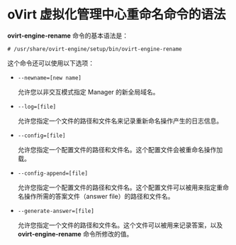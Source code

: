 # oVirt 虚拟化管理中心重命名命令的语法

**ovirt-engine-rename** 命令的基本语法是：

```# /usr/share/ovirt-engine/setup/bin/ovirt-engine-rename```

 这个命令还可以使用以下选项：

- ```--newname=[new name]```

   允许您以非交互模式指定 Manager 的新全局域名。

- ```--log=[file]```

   允许您指定一个文件的路径和文件名来记录重新命名操作产生的日志信息。

- ```--config=[file]```

     允许您指定一个配置文件的路径和文件名。这个配置文件会被重命名操作加载。

- ```--config-append=[file]```

     允许您指定一个配置文件的路径和文件名。这个配置文件可以被用来指定重命名操作所需的答案文件（answer file）的路径和文件名。

- ```--generate-answer=[file]```

     允许您指定一个文件的路径和文件名。这个文件可以被用来记录答案，以及 **ovirt-engine-rename** 命令所修改的值。

